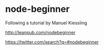 # node-beginner

Following a tutorial by Manuel Kiessling

http://leanpub.com/nodebeginner

https://twitter.com/search?q=#nodebeginner
